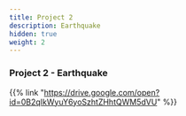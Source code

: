 ```yaml
---
title: Project 2
description: Earthquake
hidden: true
weight: 2
---
```


### Project 2 - Earthquake

{{% link "https://drive.google.com/open?id=0B2qIkWyuY6yoSzhtZHhtQWM5dVU" %}}
